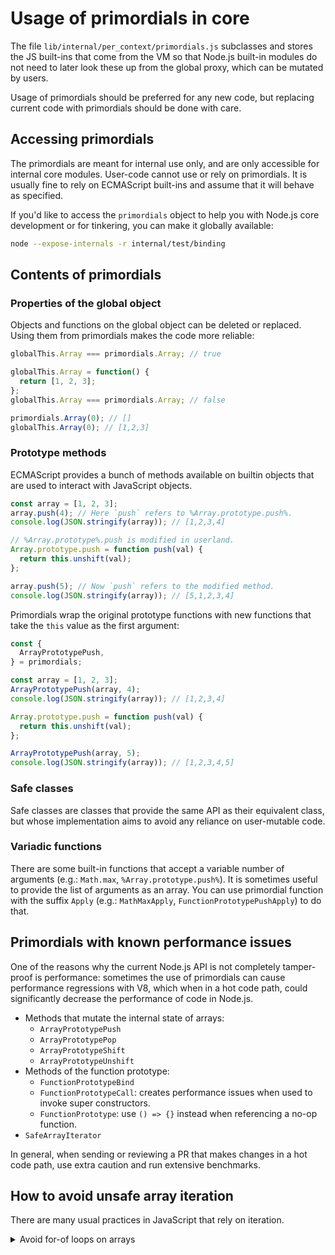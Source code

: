 # Usage of primordials in core

The file `lib/internal/per_context/primordials.js` subclasses and stores the JS
built-ins that come from the VM so that Node.js built-in modules do not need to
later look these up from the global proxy, which can be mutated by users.

Usage of primordials should be preferred for any new code, but replacing current
code with primordials should be done with care.

## Accessing primordials

The primordials are meant for internal use only, and are only accessible for
internal core modules. User-code cannot use or rely on primordials. It is
usually fine to rely on ECMAScript built-ins and assume that it will behave as
specified.

If you'd like to access the `primordials` object to help you with Node.js core
development or for tinkering, you can make it globally available:

```bash
node --expose-internals -r internal/test/binding
```

## Contents of primordials

### Properties of the global object

Objects and functions on the global object can be deleted or replaced. Using
them from primordials makes the code more reliable:

```js
globalThis.Array === primordials.Array; // true

globalThis.Array = function() {
  return [1, 2, 3];
};
globalThis.Array === primordials.Array; // false

primordials.Array(0); // []
globalThis.Array(0); // [1,2,3]
```

### Prototype methods

ECMAScript provides a bunch of methods available on builtin objects that are
used to interact with JavaScript objects.

```js
const array = [1, 2, 3];
array.push(4); // Here `push` refers to %Array.prototype.push%.
console.log(JSON.stringify(array)); // [1,2,3,4]

// %Array.prototype%.push is modified in userland.
Array.prototype.push = function push(val) {
  return this.unshift(val);
};

array.push(5); // Now `push` refers to the modified method.
console.log(JSON.stringify(array)); // [5,1,2,3,4]
```

Primordials wrap the original prototype functions with new functions that take
the `this` value as the first argument:

```js
const {
  ArrayPrototypePush,
} = primordials;

const array = [1, 2, 3];
ArrayPrototypePush(array, 4);
console.log(JSON.stringify(array)); // [1,2,3,4]

Array.prototype.push = function push(val) {
  return this.unshift(val);
};

ArrayPrototypePush(array, 5);
console.log(JSON.stringify(array)); // [1,2,3,4,5]
```

### Safe classes

Safe classes are classes that provide the same API as their equivalent class,
but whose implementation aims to avoid any reliance on user-mutable code.

### Variadic functions

There are some built-in functions that accept a variable number of arguments
(e.g.: `Math.max`, `%Array.prototype.push%`). It is sometimes useful to provide
the list of arguments as an array. You can use primordial function with the
suffix `Apply` (e.g.: `MathMaxApply`, `FunctionPrototypePushApply`) to do that.

## Primordials with known performance issues

One of the reasons why the current Node.js API is not completely tamper-proof is
performance: sometimes the use of primordials can cause performance regressions
with V8, which when in a hot code path, could significantly decrease the
performance of code in Node.js.

* Methods that mutate the internal state of arrays:
  * `ArrayPrototypePush`
  * `ArrayPrototypePop`
  * `ArrayPrototypeShift`
  * `ArrayPrototypeUnshift`
* Methods of the function prototype:
  * `FunctionPrototypeBind`
  * `FunctionPrototypeCall`: creates performance issues when used to invoke
    super constructors.
  * `FunctionPrototype`: use `() => {}` instead when referencing a no-op
    function.
* `SafeArrayIterator`

In general, when sending or reviewing a PR that makes changes in a hot code
path, use extra caution and run extensive benchmarks.

## How to avoid unsafe array iteration

There are many usual practices in JavaScript that rely on iteration.

<details>

<summary>Avoid for-of loops on arrays</summary>

```js
for (const item of array) {
  console.log(item);
}
```

This code is internally expanded into something that looks like:

```js
{
  // 1. Lookup @@iterator property on `array` (user-mutable if user provided).
  // 2. Lookup @@iterator property on %Array.prototype% (user-mutable).
  // 3. Call that function.
  const iterator = array[Symbol.iterator]();
  // 1. Lookup `next` property on `iterator` (doesn't exist).
  // 2. Lookup `next` property on %ArrayIteratorPrototype% (user-mutable).
  // 3. Call that function.
  let { done, value: item } = iterator.next();
  while (!done) {
    console.log(item);
    // Repeat.
    ({ done, value: item } = iterator.next());
  }
}
```

Instead of utilizing iterators, you can use the more traditional but still very
performant `for` loop:

```js
for (let i = 0; i < array.length; i++) {
  console.log(array[i]);
}
```

This only applies if you are working with a genuine array (or array-like
object). If you are instead expecting an iterator, a for-of loop may be a better
choice.

<details>

<summary>Avoid array destructuring assignment on arrays</summary>

```js
const [first, second] = array;
```

This is roughly equivalent to:

```js
// 1. Lookup @@iterator property on `array` (user-mutable if user provided).
// 2. Lookup @@iterator property on %Array.prototype% (user-mutable).
// 3. Call that function.
const iterator = array[Symbol.iterator]();
// 1. Lookup `next` property on `iterator` (doesn't exist).
// 2. Lookup `next` property on %ArrayIteratorPrototype% (user-mutable).
// 3. Call that function.
const first = iterator.next().value;
// Repeat.
const second = iterator.next().value;
```

Instead you can use object destructuring:

```js
const { 0: first, 1: second } = array;
```

or

```js
const first = array[0];
const second = array[1];
```

This only applies if you are working with a genuine array (or array-like
object). If you are instead expecting an iterator, array destructuring is the
best choice.

</details>

<details>

<summary>Avoid spread operator on arrays</summary>

```js
// 1. Lookup @@iterator property on `array` (user-mutable if user provided).
// 2. Lookup @@iterator property on %Array.prototype% (user-mutable).
// 3. Lookup `next` property on %ArrayIteratorPrototype% (user-mutable).
const arrayCopy = [...array];
func(...array);
```

Instead you can use other ECMAScript features to achieve the same result:

```js
const arrayCopy = ArrayPrototypeSlice(array);
ReflectApply(func, null, array);
```

</details>

<details>

<summary>`%Promise.all%` iterates over an array</summary>

```js
// 1. Lookup @@iterator property on `array` (user-mutable if user provided).
// 2. Lookup @@iterator property on %Array.prototype% (user-mutable).
// 3. Lookup `next` property on %ArrayIteratorPrototype% (user-mutable).
PromiseAll(array); // unsafe

PromiseAll(new SafeArrayIterator(array)); // safe
```

</details>

<details>

<summary>`%Map%` and `%Set%` constructors iterate over an array</summary>

```js
// 1. Lookup @@iterator property on %Array.prototype% (user-mutable).
// 2. Lookup `next` property on %ArrayIteratorPrototype% (user-mutable).
const set = new SafeSet([1, 2, 3]);
```

```js
const set = new SafeSet();
set.add(1).add(2).add(3);
```

</details>
